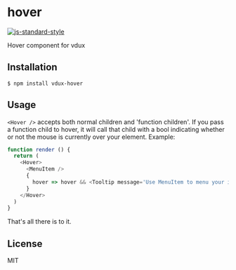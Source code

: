 
# hover

[![js-standard-style](https://img.shields.io/badge/code%20style-standard-brightgreen.svg?style=flat)](https://github.com/feross/standard)

Hover component for vdux

## Installation

    $ npm install vdux-hover

## Usage

`<Hover />` accepts both normal children and 'function children'. If you pass a function child to hover, it will call that child with a bool indicating whether or not the mouse is currently over your element. Example:

```javascript
function render () {
  return (
    <Hover>
      <MenuItem />
      {
        hover => hover && <Tooltip message='Use MenuItem to menu your items!!' />}
      }
    </Hover>
  )
}
```

That's all there is to it.

## License

MIT
